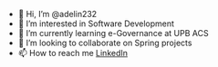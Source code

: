 - 👋 Hi, I’m @adelin232
- 👀 I’m interested in Software Development
- 🌱 I’m currently learning e-Governance at UPB ACS
- 💞️ I’m looking to collaborate on Spring projects
- 📫 How to reach me [LinkedIn](https://www.linkedin.com/in/narcis-adelin-miulet-6b5237116/)

<!---
adelin232/adelin232 is a ✨ special ✨ repository because its `README.md` (this file) appears on your GitHub profile.
You can click the Preview link to take a look at your changes.
--->
